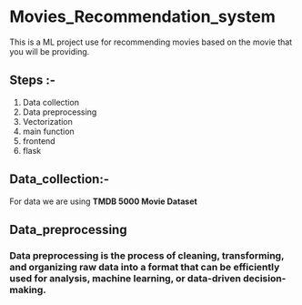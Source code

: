 # Movies_Recommendation_system
This is a ML project use for recommending movies based on the movie that you will be providing.

## Steps :-
1) Data collection
2) Data preprocessing
3) Vectorization
4) main function
5) frontend
6) flask

## Data_collection:-
For data we are using **TMDB 5000 Movie Dataset**
## Data_preprocessing
### Data preprocessing is the process of cleaning, transforming, and organizing raw data into a format that can be efficiently used for analysis, machine learning, or data-driven decision-making.

